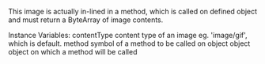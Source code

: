 This image is actually in-lined in a method, which is called on defined object and must return a ByteArray of image contents. 

Instance Variables:
	contentType	<String>	 content type of an image eg. 'image/gif', which is default.
	method	<Symbol>	symbol of a method to be called on object
	object	<Object>	object on which a method will be called

